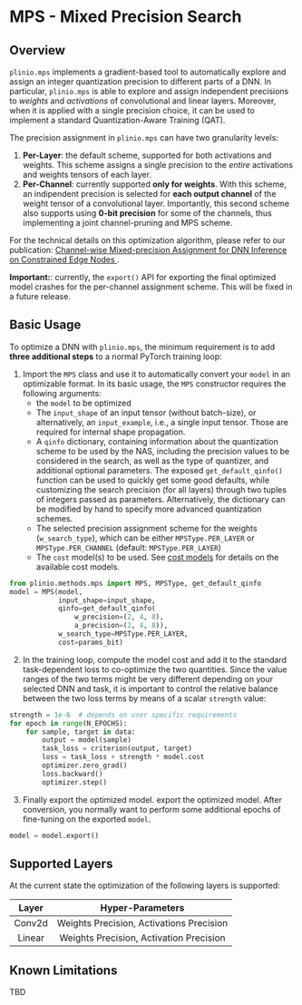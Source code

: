 # MPS - Mixed Precision Search

## Overview
`plinio.mps` implements a gradient-based tool to automatically explore and assign an integer quantization precision to different parts of a DNN. In particular, `plinio.mps` is able to explore and assign independent precisions to *weights* and *activations* of convolutional and linear layers. Moreover, when it is applied with a single precision choice, it can be used to implement a standard Quantization-Aware Training (QAT).

The precision assignment in `plinio.mps` can have two granularity levels:

1. **Per-Layer**: the default scheme, supported for both activations and weights. This scheme assigns a single precision to the *entire* activations and weights tensors of each layer.
2. **Per-Channel**: currently supported **only for weights**. With this scheme, an indipendent precision is selected for **each output channel** of the weight tensor of a convolutional layer. Importantly, this second scheme also supports using **0-bit precision** for some of the channels, thus implementing a joint channel-pruning and MPS scheme.

For the technical details on this optimization algorithm, please refer to our publication: [Channel-wise Mixed-precision Assignment for DNN Inference on Constrained Edge Nodes
](https://ieeexplore.ieee.org/abstract/document/9969373).

**Important:**: currently, the `export()` API for exporting the final optimized model crashes for the per-channel assignment scheme. This will be fixed in a future release.

## Basic Usage
To optimize a DNN with `plinio.mps`, the minimum requirement is to add **three additional steps** to a normal PyTorch training loop:

1. Import the `MPS` class and use it to automatically convert your `model` in an optimizable format. In its basic usage, the `MPS` constructor requires the following arguments:
    - the `model` to be optimized
    - The `input_shape` of an input tensor (without batch-size), or alternatively, an `input_example`, i.e., a single input tensor. Those are required for internal shape propagation.
    - A `qinfo` dictionary, containing information about the quantization scheme to be used by the NAS, including the precision values to be considered in the search, as well as the type of quantizer, and additional optional parameters. The exposed `get_default_qinfo()` function can be used to quickly get some good defaults, while customizing the search precision (for all layers) through two tuples of integers passed as parameters. Alternatively, the dictionary can be modified by hand to specify more advanced quantization schemes.
    - The selected precision assignment scheme for the weights (`w_search_type`),  which can be either `MPSType.PER_LAYER` or `MPSType.PER_CHANNEL` (default: `MPSType.PER_LAYER`)
    - The `cost` model(s) to be used. See [cost models](../../cost/README.md) for details on the available cost models.

```python
from plinio.methods.mps import MPS, MPSType, get_default_qinfo
model = MPS(model,
            input_shape=input_shape,
            qinfo=get_default_qinfo(
                w_precision=(2, 4, 8),
                a_precision=(2, 4, 8)),
            w_search_type=MPSType.PER_LAYER,
            cost=params_bit)
```

2. In the training loop, compute the model cost and add it to the standard task-dependent loss to co-optimize the two quantities. Since the value ranges of the two terms might be very different depending on your selected DNN and task, it is important to control the relative balance between the two loss terms by means of a scalar `strength` value:

```python
strength = 1e-6  # depends on user specific requirements
for epoch in range(N_EPOCHS):
    for sample, target in data:
        output = model(sample)
        task_loss = criterion(output, target)
        loss = task_loss + strength * model.cost
        optimizer.zero_grad()
        loss.backward()
        optimizer.step()
```

3. Finally export the optimized model. export the optimized model. After conversion, you normally want to perform some additional epochs of fine-tuning on the exported `model`.

```python
model = model.export()
```

## Supported Layers
At the current state the optimization of the following layers is supported:

|Layer   | Hyper-Parameters  |
|:-:|:-:|
| Conv2d  | Weights Precision, Activations Precision |
| Linear  | Weights Precision, Activation Precision |


## Known Limitations

TBD

